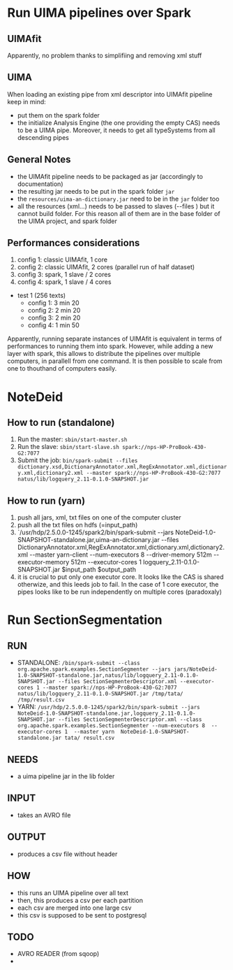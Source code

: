 Run UIMA pipelines over Spark
==============================

UIMAfit
-------

Apparently, no problem thanks to simplifiing and removing xml stuff

UIMA
----

When loading an existing pipe from xml descriptor into UIMAfit pipeline keep in mind:

- put them on the spark folder
- the initialize Analysis Engine (the one providing the empty CAS) needs to be
  a UIMA pipe. Moreover, it needs to get all typeSystems from all descending
  pipes

General Notes
-------------

- the UIMAfit pipeline needs to be packaged as jar (accordingly to documentation)
- the resulting jar needs to be put in the spark folder `jar`
- the `resources/uima-an-dictionary.jar` need to be in the `jar` folder too
- all the resources (xml...) needs to be passed to slaves (--files ) but it cannot build folder. For this reason all of them are in the base folder of the UIMA project, and spark folder


Performances considerations
---------------------------

1. config 1: classic UIMAfit, 1 core
1. config 2: classic UIMAfit, 2 cores (parallel run of half dataset)
1. config 3: spark, 1 slave / 2 cores
1. config 4: spark, 1 slave / 4 cores

- test 1 (256 texts)
	- config 1: 3 min 20
	- config 2: 2 min 20
	- config 3: 2 min 20
	- config 4: 1 min 50

Apparently, running separate instances of UIMAfit is equivalent in terms of performances to running them into spark. However, while adding a new layer with spark, this allows to distribute the pipelines over multiple computers, in parallell from one command. It is then possible to scale from one to thouthand of computers easily.

NoteDeid
========

How to run (standalone)
----------

1. Run the master:  `sbin/start-master.sh`
1. Run the slave:   `sbin/start-slave.sh spark://nps-HP-ProBook-430-G2:7077`
1. Submit the job:  `bin/spark-submit --files dictionary.xsd,DictionaryAnnotator.xml,RegExAnnotator.xml,dictionary.xml,dictionary2.xml --master spark://nps-HP-ProBook-430-G2:7077 natus/lib/logquery_2.11-0.1.0-SNAPSHOT.jar`


How to run (yarn)
----------------

1. push all jars, xml, txt files on one of the computer cluster
1. push all the txt files on hdfs (=input\_path)
1. `/usr/hdp/2.5.0.0-1245/spark2/bin/spark-submit --jars NoteDeid-1.0-SNAPSHOT-standalone.jar,uima-an-dictionary.jar --files DictionaryAnnotator.xml,RegExAnnotator.xml,dictionary.xml,dictionary2.xml --master yarn-client --num-executors 8 --driver-memory 512m --executor-memory 512m --executor-cores 1   logquery_2.11-0.1.0-SNAPSHOT.jar $input_path $output_path
1. it is crucial to put only one executor core. It looks like the CAS is shared otherwize, and this leeds job to fail. In the case of 1 core executor, the pipes looks like to be run independently on multiple cores (paradoxaly)



Run SectionSegmentation
=======================


RUN
---

- STANDALONE: `/bin/spark-submit --class org.apache.spark.examples.SectionSegmenter --jars jars/NoteDeid-1.0-SNAPSHOT-standalone.jar,natus/lib/logquery_2.11-0.1.0-SNAPSHOT.jar --files SectionSegmenterDescriptor.xml --executor-cores 1 --master spark://nps-HP-ProBook-430-G2:7077 natus/lib/logquery_2.11-0.1.0-SNAPSHOT.jar /tmp/tata/ /tmp/result.csv`
- YARN: `/usr/hdp/2.5.0.0-1245/spark2/bin/spark-submit --jars NoteDeid-1.0-SNAPSHOT-standalone.jar,logquery_2.11-0.1.0-SNAPSHOT.jar --files SectionSegmenterDescriptor.xml --class org.apache.spark.examples.SectionSegmenter --num-executors 8  --executor-cores 1  --master yarn  NoteDeid-1.0-SNAPSHOT-standalone.jar tata/ result.csv`

NEEDS
-----

- a uima pipeline jar in the lib folder 

INPUT
-----

- takes an AVRO file

OUTPUT
-----

- produces a csv file without header


HOW
---

- this runs an UIMA pipeline over all text
- then, this produces a csv per each partition
- each csv are merged into one large csv
- this csv is supposed to be sent to postgresql



TODO
----

- AVRO READER (from sqoop)
- 
